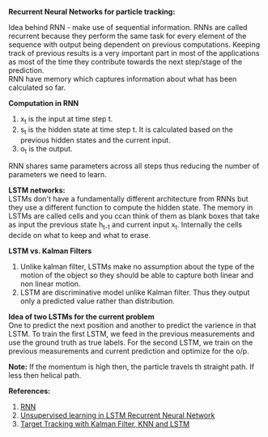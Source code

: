 **Recurrent Neural Networks for particle tracking:**

Idea behind RNN - make use of sequential information.
RNNs are called recurrent because they perform the same task for every element of the sequence with output being dependent on previous computations. Keeping track of previous results is a very important part in most of the applications as most of the time they contribute towards the next step/stage of the prediction.  
RNN have memory which captures information about what has been calculated so far.

**Computation in RNN**  
1. x<sub>t</sub> is the input at time step t.
2. s<sub>t</sub> is the hidden state at time step t. It is calculated based on the previous hidden states and the current input.
3. o<sub>t</sub> is the output.

RNN shares same parameters across all steps thus reducing the number of parameters we need to learn.  

**LSTM networks:**  
LSTMs don't have a fundamentally different architecture from RNNs but they use a different function to compute the hidden state.
The memory in LSTMs are called cells and you ccan think of them as blank boxes that take as input the previous state h<sub>t-1</sub> and current input x<sub>t</sub>. Internally the cells decide on what to keep and what to erase.

**LSTM vs. Kalman Filters**  
1. Unlike kalman filter, LSTMs make no assumption about the type of the motion of the object so they should be able to capture both linear and non linear motion.
2. LSTM are discriminative model unlike Kalman filter. Thus they output only a predicted value rather than distribution.

**Idea of two LSTMs for the current problem**  
One to predict the next position and another to predict the varience in that LSTM.
To train the first LSTM, we feed in the previous measurements and use the ground truth as true labels. For the second LSTM, we train on the previous measurements and current prediction and optimize for the o/p.

**Note:** If the momentum is high then, the particle travels th straight path. If less then helical path.  

**References:**  
1. [RNN](http://www.wildml.com/2015/09/recurrent-neural-networks-tutorial-part-2-implementing-a-language-model-rnn-with-python-numpy-and-theano/)
2. [Unsupervised learning in LSTM Recurrent Neural Network](ftp://ftp.idsia.ch/pub/juergen/icann2001unsup.pdf) 
3. [Target Tracking with Kalman Filter, KNN and LSTM](http://cs229.stanford.edu/proj2016/report/IterKuckZhuang-TargetTrackingwithKalmanFilteringKNNandLSTMs-report.pdf)

